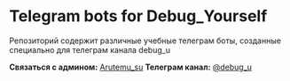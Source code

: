 # Telegram bots for Debug_Yourself

Репозиторий содержит различные учебные телеграм боты, созданные специально для телеграм канала debug_u

**Связаться с админом:** [Arutemu_su](t.me/arutemu_su) 
**Телеграм канал:** [@debug_u](t.me/debug_u)